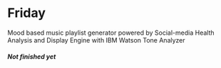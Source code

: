 # Friday
Mood based music playlist generator powered by Social-media Health Analysis and Display Engine with IBM Watson Tone Analyzer



##### Not finished yet
